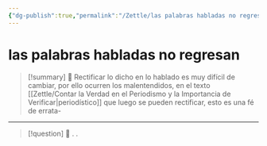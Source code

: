 ```yaml
---
{"dg-publish":true,"permalink":"/Zettle/las palabras habladas no regresan/","title":"las palabras habladas no regresan","tags":["ZeType/Idea"],"updated":"2023-10-02T15:14:23.252-05:00"}
---
```



#  las palabras habladas no regresan

> [!summary] 🧠
> Rectificar lo dicho en lo hablado es muy difícil de cambiar, por ello ocurren los malentendidos, en el texto [[Zettle/Contar la Verdad en el Periodismo y la Importancia de Verificar\|periodístico]] que luego se pueden rectificar, esto es una fé de errata-

- - - 
> [!question] 🔗
> .
> .


